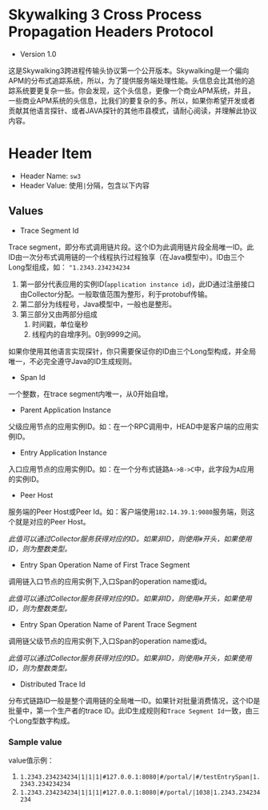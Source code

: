 # Skywalking 3 Cross Process Propagation Headers Protocol
* Version 1.0

这是Skywalking3跨进程传输头协议第一个公开版本。Skywalking是一个偏向APM的分布式追踪系统，所以，为了提供服务端处理性能。头信息会比其他的追踪系统要更复杂一些。你会发现，这个头信息，更像一个商业APM系统，并且，一些商业APM系统的头信息，比我们的要复杂的多。所以，如果你希望开发或者贡献其他语言探针、或者JAVA探针的其他市县模式，请耐心阅读，并理解此协议内容。


# Header Item
* Header Name: `sw3`
* Header Value: 使用`|`分隔，包含以下内容

## Values
* Trace Segment Id

Trace segment，即分布式调用链片段。这个ID为此调用链片段全局唯一ID。此ID由一次分布式调用链的一个线程执行过程独享（在Java模型中）。ID由三个Long型组成，如： `"1.2343.234234234`
  1) 第一部分代表应用的实例ID(`application instance id`)，此ID通过注册接口由Collector分配。一般取值范围为整形，利于protobuf传输。
  2) 第二部分为线程号，Java模型中，一般也是整形。
  3) 第三部分又由两部分组成
     1) 时间戳，单位毫秒
     2) 线程内的自增序列。0到9999之间。

如果你使用其他语言实现探针，你只需要保证你的ID由三个Long型构成，并全局唯一，不必完全遵守Java的ID生成规则。


* Span Id

一个整数，在trace segment内唯一，从0开始自增。

* Parent Application Instance

父级应用节点的应用实例ID。如：在一个RPC调用中，HEAD中是客户端的应用实例ID。

* Entry Application Instance

入口应用节点的应用实例ID。如：在一个分布式链路`A->B->C`中，此字段为`A`应用的实例ID。

* Peer Host

服务端的Peer Host或Peer Id。如：客户端使用`182.14.39.1:9080`服务端，则这个就是对应的Peer Host。

_此值可以通过Collector服务获得对应的ID。如果非ID，则使用`#`开头，如果使用ID，则为整数类型。_

* Entry Span Operation Name of First Trace Segment

调用链入口节点的应用实例下,入口Span的operation name或id。

_此值可以通过Collector服务获得对应的ID。如果非ID，则使用`#`开头，如果使用ID，则为整数类型。_

* Entry Span Operation Name of Parent Trace Segment

调用链父级节点的应用实例下,入口Span的operation name或id。

_此值可以通过Collector服务获得对应的ID。如果非ID，则使用`#`开头，如果使用ID，则为整数类型。_

* Distributed Trace Id

分布式链路ID一般是整个调用链的全局唯一ID。如果针对批量消费情况，这个ID是批量中，第一个生产者的trace ID。此ID生成规则和`Trace Segment Id`一致，由三个Long型数字构成。

### Sample value
value值示例：
1. `1.2343.234234234|1|1|1|#127.0.0.1:8080|#/portal/|#/testEntrySpan|1.2343.234234234`
1. `1.2343.234234234|1|1|1|#127.0.0.1:8080|#/portal/|1038|1.2343.234234234`
